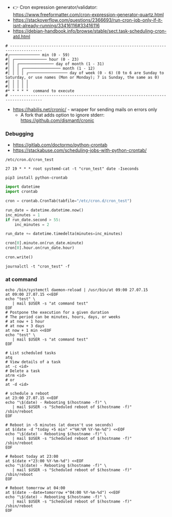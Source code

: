 * :point_right: Cron expression generator/validator: https://www.freeformatter.com/cron-expression-generator-quartz.html
* https://stackoverflow.com/questions/2366693/run-cron-job-only-if-it-isnt-already-running/33416116#33416116
* https://debian-handbook.info/browse/stable/sect.task-scheduling-cron-atd.html

```
# ------------------------------------------------------------------------------------
#┌───────────── min (0 - 59)
#│ ┌────────────── hour (0 - 23)
#│ │ ┌─────────────── day of month (1 - 31)
#│ │ │ ┌──────────────── month (1 - 12)
#│ │ │ │ ┌───────────────── day of week (0 - 6) (0 to 6 are Sunday to Saturday, or use names (Mon or Monday); 7 is Sunday, the same as 0)
#│ │ │ │ │
#│ │ │ │ │
#* * * * *  command to execute
# ------------------------------------------------------------------------------------
```

* https://habilis.net/cronic/ - wrapper for sending mails on errors only
    * A fork that adds option to ignore stderr: https://github.com/dismantl/cronic 

### Debugging 

* https://gitlab.com/doctormo/python-crontab
* https://stackabuse.com/scheduling-jobs-with-python-crontab/

`/etc/cron.d/cron_test`
```
27 19 * * * root systemd-cat -t "cron_test" date -Iseconds
```
```shell
pip3 install python-crontab
```
```python
import datetime
import crontab

cron = crontab.CronTab(tabfile="/etc/cron.d/cron_test")

run_date = datetime.datetime.now()
inc_minutes = 1
if run_date.second > 55:
    inc_minutes = 2

run_date += datetime.timedelta(minutes=inc_minutes)

cron[0].minute.on(run_date.minute)
cron[0].hour.on(run_date.hour)

cron.write()
```

```shell
journalctl -t "cron_test" -f
```

### at command
```shell
echo /bin/systemctl daemon-reload | /usr/bin/at 09:00 27.07.15
at 09:00 27.07.15 <<EOF
echo "test" \
   | mail $USER -s "at command test"
EOF
# Postpone the execution for a given duration
# The period can be minutes, hours, days, or weeks
# at now + 1 hour
# at now + 3 days
at now + 1 min <<EOF
echo "test" \
   | mail $USER -s "at command test"
EOF

# List scheduled tasks
atq
# View details of a task
at -c <id>
# Delete a task
atrm <id>
# or
at -d <id>
```

```shell
# schedule a reboot
at 23:00 27.07.15 <<EOF
echo "\$(date) - Rebooting $(hostname -f)" \
   | mail $USER -s "Scheduled reboot of $(hostname -f)"
/sbin/reboot
EOF

# Reboot in ~5 minutes (at doesn't use seconds)
at $(date -d "today +5 min" +"%H:%M %Y-%m-%d") <<EOF
echo "\$(date) - Rebooting $(hostname -f)" \
   | mail $USER -s "Scheduled reboot of $(hostname -f)"
/sbin/reboot
EOF

# Reboot today at 23:00
at $(date +"23:00 %Y-%m-%d") <<EOF
echo "\$(date) - Rebooting $(hostname -f)" \
   | mail $USER -s "Scheduled reboot of $(hostname -f)"
/sbin/reboot
EOF

# Reboot tomorrow at 04:00
at $(date --date=tomorrow +"04:00 %Y-%m-%d") <<EOF
echo "\$(date) - Rebooting $(hostname -f)" \
   | mail $USER -s "Scheduled reboot of $(hostname -f)"
/sbin/reboot
EOF
```
